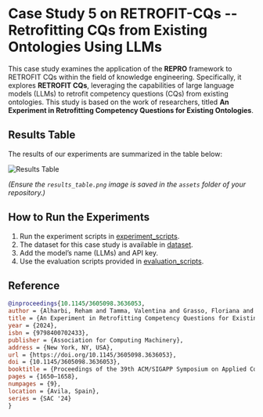 # Case Study 5 on RETROFIT-CQs -- Retrofitting CQs from Existing Ontologies Using LLMs

This case study examines the application of the **REPRO** framework to RETROFIT CQs within the field of knowledge engineering. Specifically, it explores **RETROFIT CQs**, leveraging the capabilities of large language models (LLMs) to retrofit competency questions (CQs) from existing ontologies. This study is based on the work of researchers, titled **An Experiment in Retrofitting Competency Questions for Existing Ontologies**.

## Results Table

The results of our experiments are summarized in the table below:

![Results Table](assets/results_table.png)

*(Ensure the `results_table.png` image is saved in the `assets` folder of your repository.)*

## How to Run the Experiments

1. Run the experiment scripts in [experiment_scripts](path/to/experiment_scripts).
2. The dataset for this case study is available in [dataset](path/to/dataset). 
3. Add the model’s name (LLMs) and API key.
4. Use the evaluation scripts provided in [evaluation_scripts](path/to/evaluation_scripts).


## Reference
```bibtex
@inproceedings{10.1145/3605098.3636053,
author = {Alharbi, Reham and Tamma, Valentina and Grasso, Floriana and Payne, Terry},
title = {An Experiment in Retrofitting Competency Questions for Existing Ontologies},
year = {2024},
isbn = {9798400702433},
publisher = {Association for Computing Machinery},
address = {New York, NY, USA},
url = {https://doi.org/10.1145/3605098.3636053},
doi = {10.1145/3605098.3636053},
booktitle = {Proceedings of the 39th ACM/SIGAPP Symposium on Applied Computing},
pages = {1650–1658},
numpages = {9},
location = {Avila, Spain},
series = {SAC '24}
}

```
